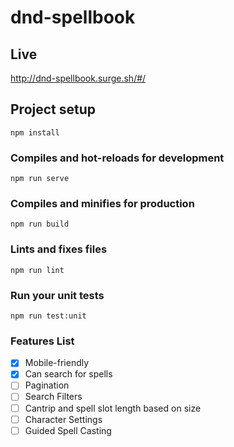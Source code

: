 # dnd-spellbook

## Live
http://dnd-spellbook.surge.sh/#/

## Project setup
```
npm install
```

### Compiles and hot-reloads for development
```
npm run serve
```

### Compiles and minifies for production
```
npm run build
```

### Lints and fixes files
```
npm run lint
```

### Run your unit tests
```
npm run test:unit
```

### Features List
- [X] Mobile-friendly
- [X] Can search for spells
- [ ] Pagination
- [ ] Search Filters
- [ ] Cantrip and spell slot length based on size
- [ ] Character Settings
- [ ] Guided Spell Casting
